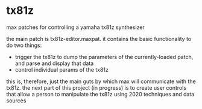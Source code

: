 # tx81z
max patches for controlling a yamaha tx81z synthesizer

the main patch is tx81z-editor.maxpat. it contains the basic functionality to do two things:
* trigger the tx81z to dump the parameters of the currently-loaded patch, and parse and display that data
* control individual params of the tx81z

this is, therefore, just the main guts by which max will communicate with the tx81z. the next part of this project (in progress) is to create user controls that allow a person to manipulate the tx81z using 2020 techniques and data sources
